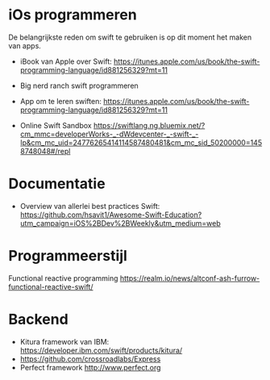 # iOs programmeren
De belangrijkste reden om swift te gebruiken is op dit moment het maken van apps. 

* iBook van Apple over Swift: https://itunes.apple.com/us/book/the-swift-programming-language/id881256329?mt=11
* Big nerd ranch swift programmeren
* App om te leren swiften: https://itunes.apple.com/us/book/the-swift-programming-language/id881256329?mt=11

* Online Swift Sandbox https://swiftlang.ng.bluemix.net/?cm_mmc=developerWorks-_-dWdevcenter-_-swift-_-lp&cm_mc_uid=24776265414114587480481&cm_mc_sid_50200000=1458748048#/repl

# Documentatie
* Overview van allerlei best practices Swift: https://github.com/hsavit1/Awesome-Swift-Education?utm_campaign=iOS%2BDev%2BWeekly&utm_medium=web


# Programmeerstijl
Functional reactive programming https://realm.io/news/altconf-ash-furrow-functional-reactive-swift/

# Backend
* Kitura framework van IBM: https://developer.ibm.com/swift/products/kitura/
* https://github.com/crossroadlabs/Express
* Perfect framework http://www.perfect.org
